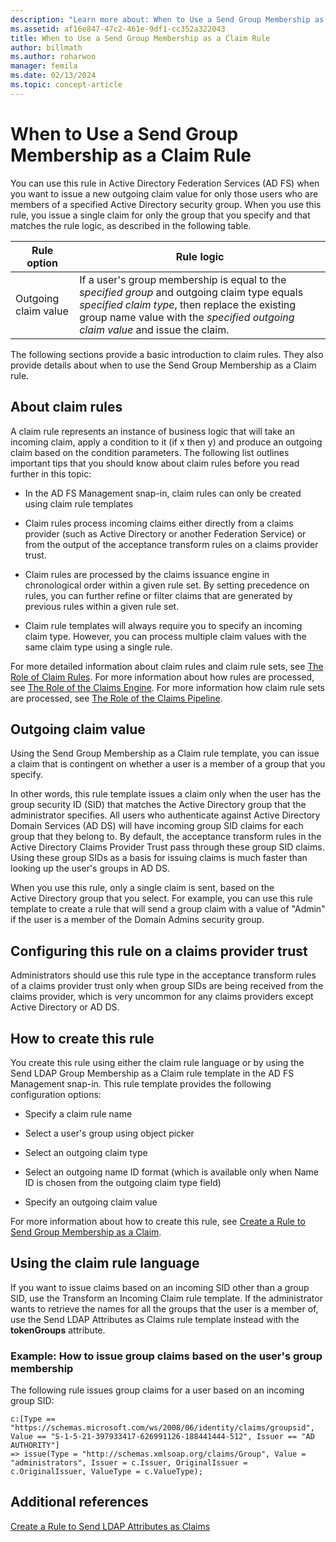 ```yaml
---
description: "Learn more about: When to Use a Send Group Membership as a Claim Rule"
ms.assetid: af16e847-47c2-461e-9df1-cc352a322043
title: When to Use a Send Group Membership as a Claim Rule
author: billmath
ms.author: roharwoo
manager: femila
ms.date: 02/13/2024
ms.topic: concept-article
---
```


# When to Use a Send Group Membership as a Claim Rule
You can use this rule in Active Directory Federation Services \(AD FS\) when you want to issue a new outgoing claim value for only those users who are members of a specified Active Directory security group. When you use this rule, you issue a single claim for only the group that you specify and that matches the rule logic, as described in the following table.

|Rule option|Rule logic|
|---------------|--------------|
|Outgoing claim value|If a user's group membership is equal to the *specified group* and outgoing claim type equals *specified claim type*, then replace the existing group name value with the *specified outgoing claim value* and issue the claim.|

The following sections provide a basic introduction to claim rules. They also provide details about when to use the Send Group Membership as a Claim rule.

## About claim rules
A claim rule represents an instance of business logic that will take an incoming claim, apply a condition to it \(if x then y\) and produce an outgoing claim based on the condition parameters. The following list outlines important tips that you should know about claim rules before you read further in this topic:

-   In the AD FS Management snap\-in, claim rules can only be created using claim rule templates

-   Claim rules process incoming claims either directly from a claims provider \(such as Active Directory or another Federation Service\) or from the output of the acceptance transform rules on a claims provider trust.

-   Claim rules are processed by the claims issuance engine in chronological order within a given rule set. By setting precedence on rules, you can further refine or filter claims that are generated by previous rules within a given rule set.

-   Claim rule templates will always require you to specify an incoming claim type. However, you can process multiple claim values with the same claim type using a single rule.

For more detailed information about claim rules and claim rule sets, see [The Role of Claim Rules](The-Role-of-Claim-Rules.md). For more information about how rules are processed, see [The Role of the Claims Engine](The-Role-of-the-Claims-Engine.md). For more information how claim rule sets are processed, see [The Role of the Claims Pipeline](The-Role-of-the-Claims-Pipeline.md).

## Outgoing claim value
Using the Send Group Membership as a Claim rule template, you can issue a claim that is contingent on whether a user is a member of a group that you specify.

In other words, this rule template issues a claim only when the user has the group security ID \(SID\) that matches the Active Directory group that the administrator specifies. All users who authenticate against Active Directory Domain Services \(AD DS\) will have incoming group SID claims for each group that they belong to. By default, the acceptance transform rules in the Active Directory Claims Provider Trust pass through these group SID claims. Using these group SIDs as a basis for issuing claims is much faster than looking up the user's groups in AD DS.

When you use this rule, only a single claim is sent, based on the Active Directory group that you select. For example, you can use this rule template to create a rule that will send a group claim with a value of "Admin" if the user is a member of the Domain Admins security group.

## Configuring this rule on a claims provider trust
Administrators should use this rule type in the acceptance transform rules of a claims provider trust only when group SIDs are being received from the claims provider, which is very uncommon for any claims providers except Active Directory or AD DS.

## How to create this rule
You create this rule using either the claim rule language or by using the Send LDAP Group Membership as a Claim rule template in the AD FS Management snap\-in. This rule template provides the following configuration options:

-   Specify a claim rule name

-   Select a user's group using object picker

-   Select an outgoing claim type

-   Select an outgoing name ID format \(which is available only when Name ID is chosen from the outgoing claim type field\)

-   Specify an outgoing claim value

For more information about how to create this rule, see [Create a Rule to Send Group Membership as a Claim](/previous-versions/windows/it-pro/windows-server-2012-R2-and-2012/ee913569(v=ws.11)).

## Using the claim rule language
If you want to issue claims based on an incoming SID other than a group SID, use the Transform an Incoming Claim rule template. If the administrator wants to retrieve the names for all the groups that the user is a member of, use the Send LDAP Attributes as Claims rule template instead with the **tokenGroups** attribute.

### Example: How to issue group claims based on the user's group membership
The following rule issues group claims for a user based on an incoming group SID:

```
c:[Type == "https://schemas.microsoft.com/ws/2008/06/identity/claims/groupsid", Value == "S-1-5-21-397933417-626991126-188441444-512", Issuer == "AD AUTHORITY"]
=> issue(Type = "http://schemas.xmlsoap.org/claims/Group", Value = "administrators", Issuer = c.Issuer, OriginalIssuer = c.OriginalIssuer, ValueType = c.ValueType);
```

## Additional references
[Create a Rule to Send LDAP Attributes as Claims](/previous-versions/windows/it-pro/windows-server-2012-R2-and-2012/dd807115(v=ws.11))

